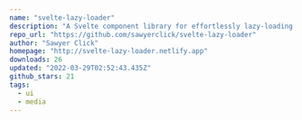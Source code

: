 ```yaml
---
name: "svelte-lazy-loader"
description: "A Svelte component library for effortlessly lazy-loading media"
repo_url: "https://github.com/sawyerclick/svelte-lazy-loader"
author: "Sawyer Click"
homepage: "http://svelte-lazy-loader.netlify.app"
downloads: 26
updated: "2022-03-29T02:52:43.435Z"
github_stars: 21
tags: 
  - ui
  - media
---
```


